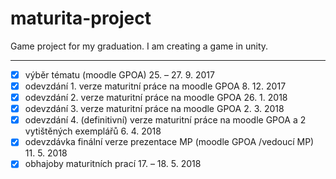 # maturita-project
Game project for my graduation.
I am creating a game in unity.

---
- [x] výběr tématu (moodle GPOA) 25. – 27. 9. 2017
- [x] odevzdání 1. verze maturitní práce na moodle GPOA 8. 12. 2017
- [x] odevzdání 2. verze maturitní práce na moodle GPOA 26. 1. 2018
- [x] odevzdání 3. verze maturitní práce na moodle GPOA 2. 3. 2018
- [x] odevzdání 4. (definitivní) verze maturitní práce na moodle GPOA a 2 vytištěných exemplářů 6. 4. 2018
- [x] odevzdávka finální verze prezentace MP (moodle GPOA /vedoucí MP) 11. 5. 2018
- [x] obhajoby maturitních prací 17. – 18. 5. 2018
